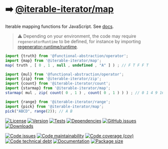 :arrow_right: [@iterable-iterator/map](https://iterable-iterator.github.io/map)
==

Iterable mapping functions for JavaScript.
See [docs](https://iterable-iterator.github.io/map/index.html).

> :warning: Depending on your environment, the code may require
> `regeneratorRuntime` to be defined, for instance by importing
> [regenerator-runtime/runtime](https://www.npmjs.com/package/regenerator-runtime).

```js
import {truth} from '@functional-abstraction/operator';
import {map} from '@iterable-iterator/map';
map( truth , [ 0 , 1 , null , undefined , "A" ] ) ; // F T F F T

import {mul} from '@functional-abstraction/operator';
import {zip} from '@iterable-iterator/zip';
import {count} from '@iterable-iterator/count';
import {starmap} from '@iterable-iterator/map';
starmap( mul , zip( count( 0 , 1 ) , count( 0 , 1 ) ) ) ; // 0 1 4 9 16 25 36 ...

import {range} from '@iterable-iterator/range';
import {pick} from '@iterable-iterator/map';
pick("ABCD", range(2)); // A B
```

[![License](https://img.shields.io/github/license/iterable-iterator/map.svg)](https://raw.githubusercontent.com/iterable-iterator/map/main/LICENSE)
[![Version](https://img.shields.io/npm/v/@iterable-iterator/map.svg)](https://www.npmjs.org/package/@iterable-iterator/map)
[![Tests](https://img.shields.io/github/workflow/status/iterable-iterator/map/ci:cover?event=push&label=tests)](https://github.com/iterable-iterator/map/actions/workflows/ci:cover.yml?query=branch:main)
[![Dependencies](https://img.shields.io/librariesio/github/iterable-iterator/map.svg)](https://github.com/iterable-iterator/map/network/dependencies)
[![GitHub issues](https://img.shields.io/github/issues/iterable-iterator/map.svg)](https://github.com/iterable-iterator/map/issues)
[![Downloads](https://img.shields.io/npm/dm/@iterable-iterator/map.svg)](https://www.npmjs.org/package/@iterable-iterator/map)

[![Code issues](https://img.shields.io/codeclimate/issues/iterable-iterator/map.svg)](https://codeclimate.com/github/iterable-iterator/map/issues)
[![Code maintainability](https://img.shields.io/codeclimate/maintainability/iterable-iterator/map.svg)](https://codeclimate.com/github/iterable-iterator/map/trends/churn)
[![Code coverage (cov)](https://img.shields.io/codecov/c/gh/iterable-iterator/map/main.svg)](https://codecov.io/gh/iterable-iterator/map)
[![Code technical debt](https://img.shields.io/codeclimate/tech-debt/iterable-iterator/map.svg)](https://codeclimate.com/github/iterable-iterator/map/trends/technical_debt)
[![Documentation](https://iterable-iterator.github.io/map/badge.svg)](https://iterable-iterator.github.io/map/source.html)
[![Package size](https://img.shields.io/bundlephobia/minzip/@iterable-iterator/map)](https://bundlephobia.com/result?p=@iterable-iterator/map)
